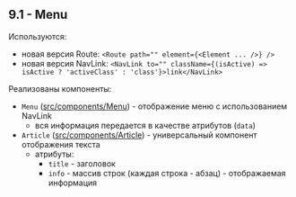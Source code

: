 ## 9.1 - Menu

Используются:
* новая версия Route:
`<Route path="" element={<Element ... />} />`
* новая версия NavLink:
`<NavLink to="" className={(isActive) => isActive ? 'activeClass' : 'class'}>link</NavLink>`

Реализованы компоненты:
* `Menu` ([src/components/Menu](src/components/Menu)) - отображение меню с использованием NavLink
  * вся информация передается в качестве атрибутов (`data`)
* `Article` ([src/components/Article](src/components/Article)) - универсальный компонент отображения текста
  * атрибуты:
    * `title` - заголовок
    * `info` - массив строк (каждая строка - абзац) - отображаемая информация
